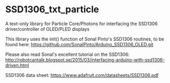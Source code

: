 # SSD1306_txt_particle
A text-only library for Particle Core/Photons for interfacing the SSD1306 driver/controller of OLED/PLED displays

This library uses the init() function of Sonal Pinto's SSD1306 routines, to be found here:
https://github.com/SonalPinto/Arduino_SSD1306_OLED.git

Please also read Sonal's excellent tutorial on the SSD1306:
http://robotcantalk.blogspot.se/2015/03/interfacing-arduino-with-ssd1306-driven.html

SSD1306 data sheet:
https://www.adafruit.com/datasheets/SSD1306.pdf
